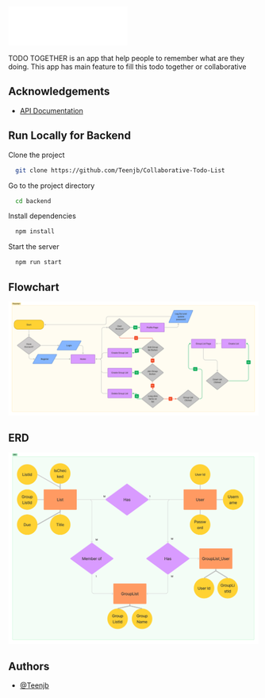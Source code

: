
![Logo](logo.png)



TODO TOGETHER is an app that help people to remember what are they doing. This app has main feature to fill this todo together or collaborative


## Acknowledgements

 - [API Documentation](https://documenter.getpostman.com/view/18429728/UzBmMn11)


## Run Locally for Backend

Clone the project

```bash
  git clone https://github.com/Teenjb/Collaborative-Todo-List
```

Go to the project directory

```bash
  cd backend
```

Install dependencies

```bash
  npm install
```

Start the server

```bash
  npm run start
```

## Flowchart
![flowchar](Flowchart.png)

## ERD
![ERD](ERD.png)

## Authors

- [@Teenjb](https://github.com/Teenjb)

